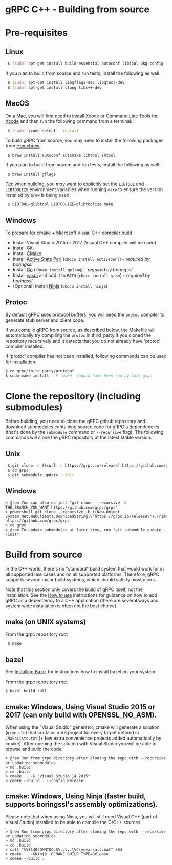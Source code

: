 gRPC C++ - Building from source
===========================

# Pre-requisites

## Linux

```sh
 $ [sudo] apt-get install build-essential autoconf libtool pkg-config
```

If you plan to build from source and run tests, install the following as well:
```sh
 $ [sudo] apt-get install libgflags-dev libgtest-dev
 $ [sudo] apt-get install clang libc++-dev
```

## MacOS

On a Mac, you will first need to
install Xcode or
[Command Line Tools for Xcode](https://developer.apple.com/download/more/)
and then run the following command from a terminal:

```sh
 $ [sudo] xcode-select --install
```

To build gRPC from source, you may need to install the following
packages from [Homebrew](https://brew.sh):

```sh
 $ brew install autoconf automake libtool shtool
```

If you plan to build from source and run tests, install the following as well:
```sh
 $ brew install gflags
```

*Tip*: when building, 
you *may* want to explicitly set the `LIBTOOL` and `LIBTOOLIZE`
environment variables when running `make` to ensure the version
installed by `brew` is being used:

```sh
 $ LIBTOOL=glibtool LIBTOOLIZE=glibtoolize make
```

## Windows

To prepare for cmake + Microsoft Visual C++ compiler build
- Install Visual Studio 2015 or 2017 (Visual C++ compiler will be used).
- Install [Git](https://git-scm.com/).
- Install [CMake](https://cmake.org/download/).
- Install [Active State Perl](https://www.activestate.com/activeperl/) (`choco install activeperl`) - *required by boringssl*
- Install [Go](https://golang.org/dl/) (`choco install golang`) - *required by boringssl*
- Install [yasm](http://yasm.tortall.net/) and add it to `PATH` (`choco install yasm`) - *required by boringssl*
- (Optional) Install [Ninja](https://ninja-build.org/) (`choco install ninja`)

## Protoc

By default gRPC uses [protocol buffers](https://github.com/google/protobuf),
you will need the `protoc` compiler to generate stub server and client code.

If you compile gRPC from source, as described below, the Makefile will
automatically try compiling the `protoc` in third_party if you cloned the
repository recursively and it detects that you do not already have 'protoc' compiler
installed.

If 'protoc' compiler has not been installed, following commands can be used for installation.

```sh
$ cd grpc/third_party/protobuf
$ sudo make install   # 'make' should have been run by core grpc
```

# Clone the repository (including submodules)

Before building, you need to clone the gRPC github repository and download submodules containing source code 
for gRPC's dependencies (that's done by the `submodule` command or `--recursive` flag). The following commands will clone the gRPC
repository at the latest stable version.

## Unix

```sh
 $ git clone -b $(curl -L https://grpc.io/release) https://github.com/grpc/grpc
 $ cd grpc
 $ git submodule update --init
 ```

## Windows

```
> @rem You can also do just "git clone --recursive -b THE_BRANCH_YOU_WANT https://github.com/grpc/grpc"
> powershell git clone --recursive -b ((New-Object System.Net.WebClient).DownloadString(\"https://grpc.io/release\").Trim()) https://github.com/grpc/grpc
> cd grpc
> @rem To update submodules at later time, run "git submodule update --init"
```

# Build from source

In the C++ world, there's no "standard" build system that would work for in all supported use cases and on all supported platforms.
Therefore, gRPC supports several major build systems, which should satisfy most users.

Note that this section only covers the build of gRPC itself, not the installation. See the [How to use](https://github.com/grpc/grpc/tree/master/src/cpp#to-start-using-grpc-c) instructions
for guidance on how to add gRPC as a dependency to a C++ application (there are several ways and system wide installation is often not the best choice).

## make (on UNIX systems)

From the grpc repository root
```sh
 $ make
```

## bazel

See [Installing Bazel](https://docs.bazel.build/versions/master/install.html) for instructions how to install bazel on your system.

From the grpc repository root
```
$ bazel build :all
```

## cmake: Windows, Using Visual Studio 2015 or 2017 (can only build with OPENSSL_NO_ASM).
When using the "Visual Studio" generator,
cmake will generate a solution (`grpc.sln`) that contains a VS project for 
every target defined in `CMakeLists.txt` (+ few extra convenience projects
added automatically by cmake). After opening the solution with Visual Studio 
you will be able to browse and build the code.
```
> @rem Run from grpc directory after cloning the repo with --recursive or updating submodules.
> md .build
> cd .build
> cmake .. -G "Visual Studio 14 2015"
> cmake --build . --config Release
```

## cmake: Windows, Using Ninja (faster build, supports boringssl's assembly optimizations).
Please note that when using Ninja, you will still need Visual C++ (part of Visual Studio)
installed to be able to compile the C/C++ sources.
```
> @rem Run from grpc directory after cloning the repo with --recursive or updating submodules.
> md .build
> cd .build
> call "%VS140COMNTOOLS%..\..\VC\vcvarsall.bat" x64
> cmake .. -GNinja -DCMAKE_BUILD_TYPE=Release
> cmake --build .
```
